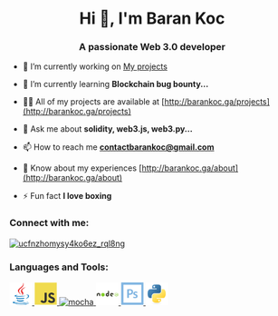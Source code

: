 <h1 align="center">Hi 👋, I'm Baran Koc</h1>
<h3 align="center">A passionate Web 3.0 developer</h3>

- 🔭 I’m currently working on [My projects](http://barankoc.ga/projects)

- 🌱 I’m currently learning **Blockchain bug bounty...**

- 👨‍💻 All of my projects are available at [http://barankoc.ga/projects](http://barankoc.ga/projects)

- 💬 Ask me about **solidity, web3.js, web3.py...**

- 📫 How to reach me **contactbarankoc@gmail.com**

- 📄 Know about my experiences [http://barankoc.ga/about](http://barankoc.ga/about)

- ⚡ Fun fact **I love boxing**

<h3 align="left">Connect with me:</h3>
<p align="left">
<a href="https://www.youtube.com/channel/UCfNzHoMysy4kO6eZ_rql8Ng" target="blank"><img align="center" src="https://raw.githubusercontent.com/rahuldkjain/github-profile-readme-generator/master/src/images/icons/Social/youtube.svg" alt="ucfnzhomysy4ko6ez_rql8ng" height="30" width="40" /></a>
</p>

<h3 align="left">Languages and Tools:</h3>
<p align="left"> <a href="https://www.java.com" target="_blank" rel="noreferrer"> <img src="https://raw.githubusercontent.com/devicons/devicon/master/icons/java/java-original.svg" alt="java" width="40" height="40"/> </a> <a href="https://developer.mozilla.org/en-US/docs/Web/JavaScript" target="_blank" rel="noreferrer"> <img src="https://raw.githubusercontent.com/devicons/devicon/master/icons/javascript/javascript-original.svg" alt="javascript" width="40" height="40"/> </a> <a href="https://mochajs.org" target="_blank" rel="noreferrer"> <img src="https://www.vectorlogo.zone/logos/mochajs/mochajs-icon.svg" alt="mocha" width="40" height="40"/> </a> <a href="https://nodejs.org" target="_blank" rel="noreferrer"> <img src="https://raw.githubusercontent.com/devicons/devicon/master/icons/nodejs/nodejs-original-wordmark.svg" alt="nodejs" width="40" height="40"/> </a> <a href="https://www.photoshop.com/en" target="_blank" rel="noreferrer"> <img src="https://raw.githubusercontent.com/devicons/devicon/master/icons/photoshop/photoshop-line.svg" alt="photoshop" width="40" height="40"/> </a> <a href="https://www.python.org" target="_blank" rel="noreferrer"> <img src="https://raw.githubusercontent.com/devicons/devicon/master/icons/python/python-original.svg" alt="python" width="40" height="40"/> </a> </p>
